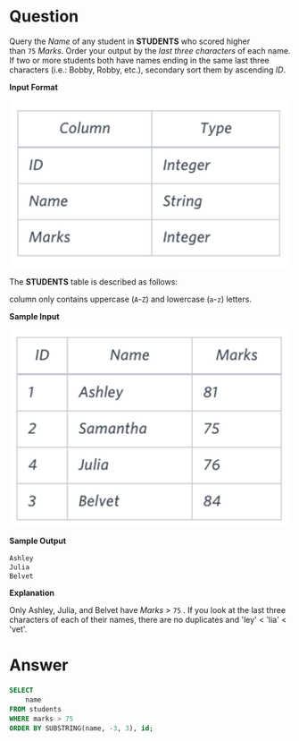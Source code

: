 # Question

Query the *Name* of any student in **STUDENTS** who scored higher than `75` *Marks*. Order your output by the *last three characters* of each name. If two or more students both have names ending in the same last three characters (i.e.: Bobby, Robby, etc.), secondary sort them by ascending *ID*.

**Input Format**

![Untitled](../../../../image/HackerRank/Higher_Than_75_Marks/image_0.png)

The **STUDENTS** table is described as follows:

column only contains uppercase (`A`-`Z`) and lowercase (`a`-`z`) letters.

**Sample Input**

![Untitled](../../../../image/HackerRank/Higher_Than_75_Marks/image_1.png)

**Sample Output**

```
Ashley
Julia
Belvet
```

**Explanation**

Only Ashley, Julia, and Belvet have *Marks* > `75` . If you look at the last three characters of each of their names, there are no duplicates and 'ley' < 'lia' < 'vet'.

# Answer

```sql
SELECT
    name
FROM students
WHERE marks > 75
ORDER BY SUBSTRING(name, -3, 3), id;
```